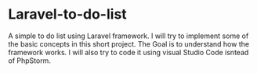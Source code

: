 # Laravel-to-do-list
A simple to do list using Laravel framework. I will try to implement some of the basic concepts in this short project. The Goal is to understand how the framework works.
I will also try to code it using visual Studio Code isntead of PhpStorm.

